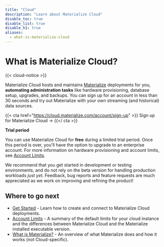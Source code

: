 ```yaml
---
title: "Cloud"
description: "Learn about Materialize Cloud"
disable_toc: true
disable_list: true
disable_h1: true
aliases:
  - what-is-materialize-cloud
---
```


# What is Materialize Cloud?

{{< cloud-notice >}}

Materialize Cloud hosts and maintains [Materialize](/overview/what-is-materialize) deployments for you, **automating administration tasks** like hardware provisioning, database setup, upgrades, and backups. You can sign up for an account in less than 30 seconds and try out Materialize with your own streaming (and historical) data sources.

{{< cta href="https://cloud.materialize.com/account/sign-up" >}}
Sign up for Materialize Cloud →
{{</ cta >}}

**Trial period**

You can use Materialize Cloud for **free** during a limited trial period. Once this period is over, you'll have the option to upgrade to an enterprise account. For more information on hardware provisioning and account limits, see [Account Limits](./account-limits).

We recommend that you get started in development or testing environments, and do not rely on the beta version for handling production workloads _just yet_. Feedback, bug reports and feature requests are much appreciated as we work on improving and refining the product!

## Where to go next

* [Get Started](./get-started-with-cloud) - Learn how to create and connect to Materialize Cloud deployments.
* [Account Limits](./account-limits) - A summary of the default limits for your cloud instance and the differences between Materialize Cloud and the Materialize installed executable version.
* [What is Materialize?](/overview/what-is-materialize) - An overview of what Materialize does and how it works (not Cloud-specific).
